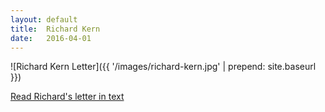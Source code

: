 ```yaml
---
layout: default
title:  Richard Kern
date:   2016-04-01
---
```


![Richard Kern Letter]({{ '/images/richard-kern.jpg'  | prepend: site.baseurl }})
<div class="letter-links">
  <a class="page-link" href="{{ '/richard-kern/text/' | prepend: site.baseurl }}">Read Richard's letter in text</a>
</div>

